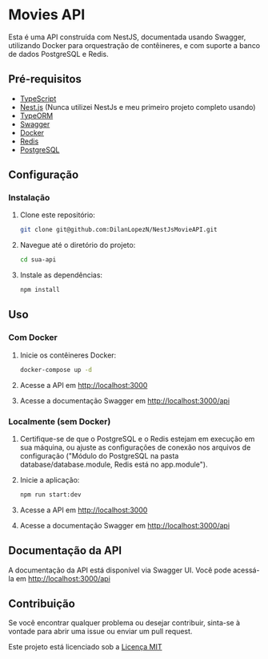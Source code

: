 # Movies API

Esta é uma API construída com NestJS, documentada usando Swagger, utilizando Docker para orquestração de contêineres, e com suporte a banco de dados PostgreSQL e Redis.

## Pré-requisitos

- [TypeScript](https://www.typescriptlang.org/)
- [Nest.js](https://nestjs.com/) (Nunca utilizei NestJs e meu primeiro projeto completo usando)
- [TypeORM](https://typeorm.io/)
- [Swagger](https://swagger.io/)
- [Docker](https://www.docker.com/)
- [Redis](https://redis.io/)
- [PostgreSQL](https://www.postgresql.org/)

## Configuração

### Instalação

1. Clone este repositório:

   ```bash
   git clone git@github.com:DilanLopezN/NestJsMovieAPI.git
   ```

2. Navegue até o diretório do projeto:

   ```bash
   cd sua-api
   ```

3. Instale as dependências:

   ```bash
   npm install
   ```

## Uso

### Com Docker

1. Inicie os contêineres Docker:

   ```bash
   docker-compose up -d
   ```

2. Acesse a API em [http://localhost:3000](http://localhost:3000)

3. Acesse a documentação Swagger em [http://localhost:3000/api](http://localhost:3000/api)

### Localmente (sem Docker)

1. Certifique-se de que o PostgreSQL e o Redis estejam em execução em sua máquina, ou ajuste as configurações de conexão nos arquivos de configuração ("Módulo do PostgreSQL na pasta database/database.module, Redis está no app.module").

2. Inicie a aplicação:

   ```bash
   npm run start:dev
   ```


3. Acesse a API em [http://localhost:3000](http://localhost:3000)

4. Acesse a documentação Swagger em [http://localhost:3000/api](http://localhost:3000/api)

## Documentação da API

A documentação da API está disponível via Swagger UI. Você pode acessá-la em [http://localhost:3000/api](http://localhost:3000/api)

## Contribuição

Se você encontrar qualquer problema ou desejar contribuir, sinta-se à vontade para abrir uma issue ou enviar um pull request.


Este projeto está licenciado sob a [Licença MIT](LICENSE)